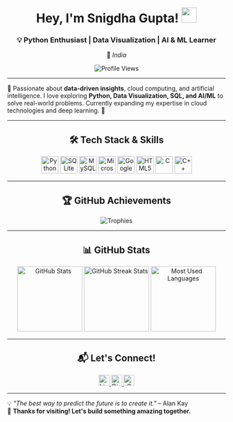 <h1 align="center">Hey, I'm <b>Snigdha Gupta!</b> <img src="https://media.giphy.com/media/hvRJCLFzcasrR4ia7z/giphy.gif" width="35px"></h1>

<h3 align="center">💡 Python Enthusiast | Data Visualization | AI & ML Learner</h3>
<p align="center">📍 <i>India</i></p>

<p align="center"> <img src="https://komarev.com/ghpvc/?username=Snigdha2121&label=Profile%20views&color=0e75b6&style=flat" alt="Profile Views" /> </p>

---

🌟 Passionate about <b>data-driven insights</b>, cloud computing, and artificial intelligence. I love exploring <b>Python, Data Visualization, SQL, and AI/ML</b> to solve real-world problems. Currently expanding my expertise in cloud technologies and deep learning. 🚀

---

<h2 align="center">🛠 Tech Stack & Skills</h2>

<p align="center"> 
  <img src="https://cdn.jsdelivr.net/gh/devicons/devicon/icons/python/python-original.svg" width="40" height="40" alt="Python"/>
  <img src="https://cdn.jsdelivr.net/gh/devicons/devicon/icons/sqlite/sqlite-original.svg" width="40" height="40" alt="SQLite"/>
  <img src="https://cdn.jsdelivr.net/gh/devicons/devicon/icons/mysql/mysql-original.svg" width="40" height="40" alt="MySQL"/>
  <img src="https://cdn.jsdelivr.net/gh/devicons/devicon/icons/microsoftsqlserver/microsoftsqlserver-plain.svg" width="40" height="40" alt="Microsoft SQL Server"/>
  <img src="https://cdn.jsdelivr.net/gh/devicons/devicon/icons/googlecloud/googlecloud-original.svg" width="40" height="40" alt="Google Cloud"/>
  <img src="https://cdn.jsdelivr.net/gh/devicons/devicon/icons/html5/html5-original.svg" width="40" height="40" alt="HTML5"/>
  <img src="https://cdn.jsdelivr.net/gh/devicons/devicon/icons/c/c-original.svg" width="40" height="40" alt="C"/>
  <img src="https://cdn.jsdelivr.net/gh/devicons/devicon/icons/cplusplus/cplusplus-original.svg" width="40" height="40" alt="C++"/>
</p>

---

<h2 align="center">🏆 GitHub Achievements</h2>

<p align="center">
  <img src="https://github-profile-trophy.vercel.app/?username=Snigdha2121&theme=darkhub&row=2&column=3" alt="Trophies">
</p>

---

<h2 align="center">📊 GitHub Stats</h2>

<p align="center">
  <img src="https://github-readme-stats.vercel.app/api?username=Snigdha2121&show_icons=true&theme=dark" alt="GitHub Stats" height="150"/>
  <img src="https://github-readme-streak-stats.herokuapp.com/?user=Snigdha2121&theme=dark" alt="GitHub Streak Stats" height="150"/>
  <img src="https://github-readme-stats.vercel.app/api/top-langs?username=Snigdha2121&layout=compact&theme=dark" alt="Most Used Languages" height="150"/>
</p>

---

<h2 align="center">📬 Let's Connect!</h2>

<p align="center">
  <a href="https://www.linkedin.com/in/snigdha-gupta-00068220b/" target="_blank">
    <img src="https://img.shields.io/static/v1?message=LinkedIn&logo=linkedin&label=&color=0077B5&logoColor=white&style=for-the-badge" height="25" alt="LinkedIn"/>
  </a>
  <a href="https://discordapp.com/users/snigdha02/" target="_blank">
    <img src="https://img.shields.io/static/v1?message=Discord&logo=discord&label=&color=7289DA&logoColor=white&style=for-the-badge" height="25" alt="Discord"/>
  </a>
  <a href="mailto:snigdhagupta212@gmail.com" target="_blank">
    <img src="https://img.shields.io/static/v1?message=Gmail&logo=gmail&label=&color=D14836&logoColor=white&style=for-the-badge" height="25" alt="Gmail"/>
  </a>
</p>

---

💡 <i>"The best way to predict the future is to create it."</i> – Alan Kay  
🚀 <b>Thanks for visiting! Let's build something amazing together.</b>
